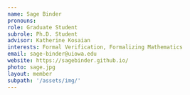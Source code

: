 ```yaml
---
name: Sage Binder
pronouns: 
role: Graduate Student
subrole: Ph.D. Student
advisor: Katherine Kosaian
interests: Formal Verification, Formalizing Mathematics
email: sage-binder@uiowa.edu
website: https://sagebinder.github.io/
photo: sage.jpg
layout: member
subpath: '/assets/img/'
---
```

<!-- Write anything else here and it will be printed. -->
